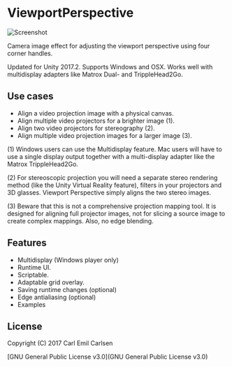ViewportPerspective
===================

![Screenshot](https://github.com/cecarlsen/ViewportPerspective/raw/master/Images/ViewportPerspectiveScreenshot.jpg)

Camera image effect for adjusting the viewport perspective using four corner handles.

Updated for Unity 2017.2. Supports Windows and OSX. Works well with multidisplay adapters like Matrox Dual- and TrippleHead2Go.

Use cases
---------
- Align a video projection image with a physical canvas.
- Align multiple video projectors for a brighter image (1).
- Align two video projectors for stereography (2).
- Align multiple video projection images for a larger image (3).

(1) Windows users can use the Multidisplay feature. Mac users will have to use a single display output together with a multi-display adapter like the Matrox TrippleHead2Go.

(2) For stereoscopic projection you will need a separate stereo rendering method (like the Unity Virtual Reality feature), filters in your projectors and 3D glasses. Viewport Perspective simply aligns the two stereo images.

(3) Beware that this is not a comprehensive projection mapping tool. It is designed for aligning full projector images, not for slicing a source image to create complex mappings. Also, no edge blending.

Features
--------
- Multidisplay (Windows player only)
- Runtime UI.
- Scriptable.
- Adaptable grid overlay.
- Saving runtime changes (optional)
- Edge antialiasing (optional)
- Examples




License
-------

Copyright (C) 2017 Carl Emil Carlsen

[GNU General Public License v3.0](GNU General Public License v3.0)